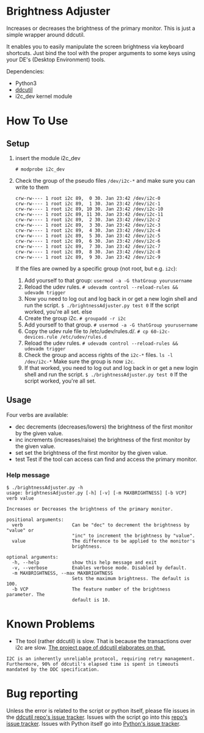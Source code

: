 Brightness Adjuster
=====================

Increases or decreases the brightness of the primary monitor.
This is just a simple wrapper around ddcutil.

It enables you to easily manipulate the screen brightness via keyboard shortcuts. Just bind the tool with the proper arguments to some keys using your DE's (Desktop Environment) tools.

Dependencies:
* Python3
* [ddcutil](https://github.com/rockowitz/ddcutil "ddcutil Github repository")
* i2c_dev kernel module


# How To Use

## Setup
1. insert the module i2c_dev

   `# modprobe i2c_dev`

2. Check the group of the pseudo files `/dev/i2c-*` and make sure you can write to them
   
   ```$ ls -l /dev/i2c-*
   crw-rw---- 1 root i2c 89,  0 30. Jan 23:42 /dev/i2c-0
   crw-rw---- 1 root i2c 89,  1 30. Jan 23:42 /dev/i2c-1
   crw-rw---- 1 root i2c 89, 10 30. Jan 23:42 /dev/i2c-10
   crw-rw---- 1 root i2c 89, 11 30. Jan 23:42 /dev/i2c-11
   crw-rw---- 1 root i2c 89,  2 30. Jan 23:42 /dev/i2c-2
   crw-rw---- 1 root i2c 89,  3 30. Jan 23:42 /dev/i2c-3
   crw-rw---- 1 root i2c 89,  4 30. Jan 23:42 /dev/i2c-4
   crw-rw---- 1 root i2c 89,  5 30. Jan 23:42 /dev/i2c-5
   crw-rw---- 1 root i2c 89,  6 30. Jan 23:42 /dev/i2c-6
   crw-rw---- 1 root i2c 89,  7 30. Jan 23:42 /dev/i2c-7
   crw-rw---- 1 root i2c 89,  8 30. Jan 23:42 /dev/i2c-8
   crw-rw---- 1 root i2c 89,  9 30. Jan 23:42 /dev/i2c-9
   ```

   If the files are owned by a specific group (not root, but e.g. `i2c`):
      1. Add yourself to that group: `usermod -a -G thatGroup yourusername`
      2. Reload the udev rules.
         `# udevadm control --reload-rules && udevadm trigger`
      6. Now you need to log out and log back in or get a new login shell and run the script.
         `$ ./brightnessAdjuster.py test 0`
         If the script worked, you're all set.
   else
      1. Create the group i2c.
         `# groupadd -r i2c`
      2. Add yourself to that group.
         `# usermod -a -G thatGroup yourusername`
      3. Copy the udev rule file to /etc/udev/rules.d/.
         `# cp 60-i2c-devices.rule /etc/udev/rules.d`
      4. Reload the udev rules.
         `# udevadm control --reload-rules && udevadm trigger`
      5. Check the group and access rights of the `i2c-*` files.
         `ls -l /dev/i2c-*`
         Make sure the group is now `i2c`.
      6. If that worked, you need to log out and log back in or get a new login shell and run the script.
         `$ ./brightnessAdjuster.py test 0`
         If the script worked, you're all set.

## Usage

Four verbs are available:
* dec
  decrements (decreases/lowers) the brightness of the first monitor by the given value.
* inc
  increments (increases/raise) the brightness of the first monitor by the given value.
* set
  set the brightness of the first monitor by the given value.
* test
  Test if the tool can access can find and access the primary monitor.

### Help message
```
$ ./brightnessAdjuster.py -h
usage: brightnessAdjuster.py [-h] [-v] [-m MAXBRIGHTNESS] [-b VCP] verb value

Increases or Decreases the brightness of the primary monitor.

positional arguments:
  verb                  Can be "dec" to decrement the brightness by "value" or
                        "inc" to increment the brightness by "value".
  value                 The difference to be applied to the monitor's
                        brightness.

optional arguments:
  -h, --help            show this help message and exit
  -v, --verbose         Enables verbose mode. Disabled by default.
  -m MAXBRIGHTNESS, --max MAXBRIGHTNESS
                        Sets the maximum brightness. The default is 100.
  -b VCP                The feature number of the brightness parameter. The
                        default is 10.
```

# Known Problems
* The tool (rather ddcutil) is slow. That is because the transactions over i2c are slow. [The project page of ddcutil elaborates on that.](http://www.ddcutil.com/tuning/)
```
I2C is an inherently unreliable protocol, requiring retry management. Furthermore, 90% of ddcutil's elapsed time is spent in timeouts mandated by the DDC specification.
```

# Bug reporting
Unless the error is related to the script or python itself, please file issues in the [ddcutil repo's issue tracker](https://github.com/rockowitz/ddcutil/issues).
Issues with the script go into this [repo's issue tracker](https://github.com/Thermi/brightness-adjuster).
Issues with Python itself go into [Python's issue tracker](https://bugs.python.org).